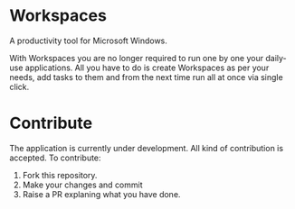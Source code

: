 # Workspaces
A productivity tool for Microsoft Windows.

With Workspaces you are no longer required to run one by one your daily-use applications. 
All you have to do is create Workspaces as per your needs, add tasks to them and from the next time run all at once via single click.

# Contribute
The application is currently under development. All kind of contribution is accepted.
To contribute:
1. Fork this repository.
2. Make your changes and commit
3. Raise a PR explaning what you have done.
